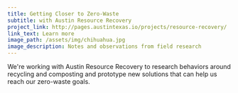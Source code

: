 ```yaml
---
title: Getting Closer to Zero-Waste
subtitle: with Austin Resource Recovery
project_link: http://pages.austintexas.io/projects/resource-recovery/
link_text: Learn more
image_path: /assets/img/chihuahua.jpg
image_description: Notes and observations from field research
---
```


We're working with Austin Resource Recovery to research behaviors around recycling and composting and prototype new solutions that can help us reach our zero-waste goals.
